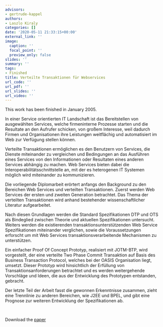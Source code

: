 ```yaml
---
advisors:
- gertrude-kappel
authors:
- Laszlo Kiraly
categories: []
date: '2020-05-11 21:33:15+00:00'
external_link: ''
image:
  caption: ''
  focal_point: ''
  preview_only: false
slides: ''
summary: ''
tags:
- Finished
title: Verteilte Transaktionen für Webservices
url_code: ''
url_pdf: ''
url_slides: ''
url_video: ''
---
```


This work has been finished in January 2005.

In einer Service orientierten IT Landschaft ist das Bereitstellen von ausgewählten Services, welche firmeninterne Prozesse starten und die Resultate an den Aufrufer schicken, von großem Interesse, weil dadurch Firmen und Organisationen ihre Leistungen weitflächig und automatisiert im Web zur Verfügung stellen können.

Verteilte Transaktionen ermöglichen es den Benutzern von Services, die Dienste miteinander zu vergleichen und Bedingungen an das Ausführen eines Services von den Informationen oder Resultaten eines anderen Services abhängig zu machen. Web Services bieten dabei die Interoperabilitätsschnittstelle an, mit der es heterogenen IT Systemen möglich wird miteinander zu kommunizieren.

Die vorliegende Diplomarbeit erörtert anfangs den Background zu den Bereichen Web Services und verteilten Transaktionen. Zuerst werden Web Services der ersten und zweiten Generation betrachtet. Das Thema der verteilten Transaktionen wird anhand bestehender wissenschaftlicher Literatur aufgearbeitet.

Nach diesen Grundlagen werden die Standard Spezifikationen DTP und OTS als Bindeglied zwischen Theorie und aktuellen Spezifikationen untersucht. Weiters werden die existierenden transaktionsunterstützenden Web Service Spezifikationen miteinander verglichen, sowie die Voraussetzungen erforscht um mit Web Services transaktionsverarbeitende Mechanismen zu unterstützen.

Ein einfacher Proof Of Concept Prototyp, realisiert mit JOTM-BTP, wird vorgestellt, der eine verteilte Two Phase Commit Transaktion auf Basis des Business Transaction Protocol, welches bei der OASIS Organisation liegt, umsetzt. Dieser Prototyp wird hinsichtlich der Erfüllung von Transaktionsanforderungen betrachtet und es werden weitergehende Vorschläge und Ideen, die aus der Entwicklung des Prototypen entstanden, gebracht.

Der letzte Teil der Arbeit fasst die gewonnen Erkenntnisse zusammen, zieht eine Trennlinie zu anderen Bereichen, wie J2EE und BPEL, und gibt eine Prognose zur weiteren Entwicklung der Spezifikationen ab.

&nbsp;

 Download the [paper](https://www.big.tuwien.ac.at/app/uploads/2016/10/Kiraly_papers.pdf)